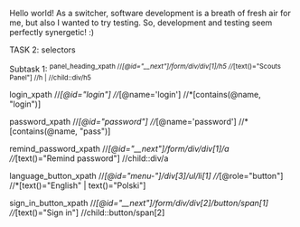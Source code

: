 Hello world!
As a switcher, software development is a breath of fresh air for me, but also I wanted to try testing.
So, development and testing seem perfectly synergetic! :)

TASK 2: selectors

Subtask 1:
<sup>
panel_heading_xpath
//*[@id="__next"]/form/div/div[1]/h5
//*[text()="Scouts Panel"]
//h | //child::div/h5

login_xpath
//*[@id="login"]
//*[@name='login']
//*[contains(@name, "login")]

password_xpath
//*[@id="password"]
//*[@name='password']
//*[contains(@name, "pass")]

remind_password_xpath
//*[@id="__next"]/form/div/div[1]/a
//*[text()="Remind password"]
//child::div/a

language_button_xpath
//*[@id="menu-"]/div[3]/ul/li[1]
//*[@role="button"]
//*[text()="English" | text()="Polski"]

sign_in_button_xpath
//*[@id="__next"]/form/div/div[2]/button/span[1]
//*[text()="Sign in"]
//child::button/span[2]
</sup>
